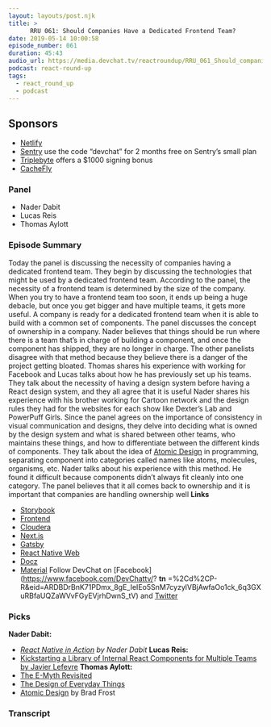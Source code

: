 ```yaml
---
layout: layouts/post.njk
title: >
      RRU 061: Should Companies Have a Dedicated Frontend Team?
date: 2019-05-14 10:00:58
episode_number: 061
duration: 45:43
audio_url: https://media.devchat.tv/reactroundup/RRU_061_Should_companies_have_a_dedicated_frontend_team.mp3
podcast: react-round-up
tags: 
  - react_round_up
  - podcast
---
```


## **Sponsors**

- [Netlify](https://www.netlify.com/)
- [Sentry](https://sentry.io/) use the code “devchat” for 2 months free on Sentry’s small plan
- [Triplebyte](https://triplebyte.com/react) offers a $1000 signing bonus
- [CacheFly](https://www.cachefly.com/)

### **Panel**

- Nader Dabit
- Lucas Reis
- Thomas Aylott

### **Episode Summary**
Today the panel is discussing the necessity of companies having a dedicated frontend team. They begin by discussing the technologies that might be used by a dedicated frontend team. According to the panel, the necessity of a frontend team is determined by the size of the company. When you try to have a frontend team too soon, it ends up being a huge debacle, but once you get bigger and have multiple teams, it gets more useful. A company is ready for a dedicated frontend team when it is able to build with a common set of components. The panel discusses the concept of ownership in a company. Nader believes that things should be run where there is a team that’s in charge of building a component, and once the component has shipped, they are no longer in charge. The other panelists disagree with that method because they believe there is a danger of the project getting bloated. Thomas shares his experience with working for Facebook and Lucas talks about how he has previously set up his teams. They talk about the necessity of having a design system before having a React design system, and they all agree that it is useful Nader shares his experience with his brother working for Cartoon network and the design rules they had for the websites for each show like Dexter’s Lab and PowerPuff Girls. Since the panel agrees on the importance of consistency in visual communication and designs, they delve into deciding what is owned by the design system and what is shared between other teams, who maintains these things, and how to differentiate between the different kinds of components. They talk about the idea of [Atomic Design](https://bradfrost.com/blog/post/atomic-web-design/) in programming, separating component into categories called names like atoms, molecules, organisms, etc. Nader talks about his experience with this method. He found it difficult because components didn’t always fit cleanly into one category. The panel believes that it all comes back to ownership and it is important that companies are handling ownership well **Links**
- [Storybook](https://github.com/topics/storybook)
- [Frontend](https://en.wikipedia.org/wiki/Front_and_back_ends)
- [Cloudera](https://www.cloudera.com/)
- [Next.js](https://nextjs.org/)
- [Gatsby](https://www.gatsbyjs.org/)
- [React Native Web](https://github.com/necolas/react-native-web)
- [Docz](https://github.com/pedronauck/docz)
- [Material](https://material.io/design/)
Follow DevChat on [Facebook](https://www.facebook.com/DevChattv/? __tn__ =%2Cd%2CP-R&eid=ARDBDrBnK71PDmx_8gE_IeIEo5SnM7cyzylVBjAwfaOo1ck_6q3GXuRBfaUQZaWVvFGyEVjrhDwnS_tV) and [Twitter](https://twitter.com/devchattv?lang=en)
### **Picks**
 **Nader Dabit:**
- _[React Native in Action](https://www.amazon.com/React-Native-Action-Nader-Dabit/dp/1617294055?ie=UTF8&qid=1548462018&sr=8-1&linkCode=ll1&tag=devchattv-20&linkId=f06bfe7482dca8bb751ed6d7cc86e2ab&language=en_US) by Nader Dabit_
**Lucas Reis:**
- [Kickstarting a Library of Internal React Components for Multiple Teams by Javier Lefevre](https://noti.st/xavierlefevre/ZNAVLL#sGjGjh3)
**Thomas Aylott:**
- [The E-Myth Revisited](https://www.amazon.com/Myth-Revisited-Small-Businesses-About/dp/0887307280/ref=sr_1_3?ie=UTF8&qid=1548462018&sr=8-1&linkCode=ll1&tag=devchattv-20&linkId=f06bfe7482dca8bb751ed6d7cc86e2ab&language=en_US)
- [The Design of Everyday Things](https://www.amazon.com/Design-Everyday-Things-Donald-Norman/dp/1452654123?ie=UTF8&qid=1548462018&sr=8-1&linkCode=ll1&tag=devchattv-20&linkId=f06bfe7482dca8bb751ed6d7cc86e2ab&language=en_US)
- [Atomic Design](https://bradfrost.com/blog/post/atomic-web-design/) by Brad Frost
&nbsp; &nbsp; &nbsp;

### Transcript


